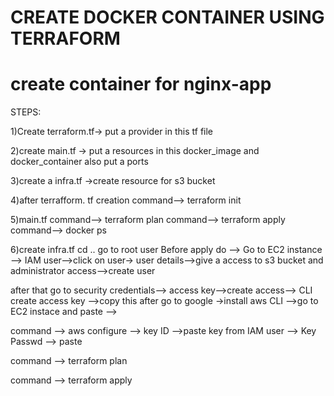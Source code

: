 # CREATE DOCKER CONTAINER USING TERRAFORM
   # create container for nginx-app

STEPS:

1)Create terraform.tf-> put a provider in this tf file

2)create main.tf -> put a resources in this docker_image and docker_container also put a ports

3)create a infra.tf ->create resource for s3 bucket 

4)after terrafform. tf creation
  command--> terraform init

5)main.tf
 command--> terraform plan
 command--> terraform apply
 command--> docker ps

6)create infra.tf
cd .. go to root user
Before apply do --> Go to EC2 instance --> IAM user-->click on user-> user details-->give a access to s3 bucket and administrator access-->create user 

after that go to security credentials--> access key-->create access--> CLI create access key -->copy this 
after go to google ->install aws CLI -->go to EC2 instace and paste --> 

command --> aws configure 
--> key ID -->paste key from IAM user
--> Key Passwd --> paste

command --> terraform plan

command --> terraform apply

